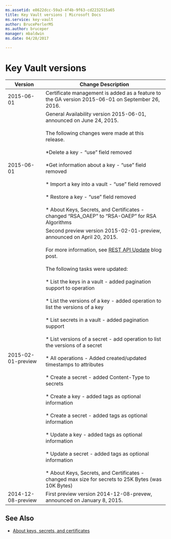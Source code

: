 ```yaml
---
ms.assetid: e8622dcc-59a3-4f4b-9f63-cd2232515a65
title: Key Vault versions | Microsoft Docs
ms.service: key-vault
author: BrucePerlerMS
ms.author: bruceper
manager: mbaldwin
ms.date: 04/28/2017

---
```

# Key Vault versions
|Version|Change Description|  
|-------------|------------------------|  
|2015-06-01|Certificate management is added as a feature to the GA version 2015-06-01 on September 26, 2016.|  
|2015-06-01|General Availability version 2015-06-01, announced on June 24, 2015. <br /><br /> The following changes were made at this release. <br /><br /> \*Delete a key - “use” field removed <br /><br /> \*Get information about a key - “use” field removed<br /><br /> \*                                                    Import a key into a vault - “use” field removed<br /><br /> \*                                                    Restore a key - “use” field removed<br /><br /> \*                                                    About Keys, Secrets, and Certificates - changed “RSA_OAEP” to “RSA-OAEP” for RSA Algorithms|  
|2015-02-01-preview|Second preview version 2015-02-01-preview, announced on April 20, 2015.<br /><br /> For more information, see                              [REST API Update](http://blogs.technet.com/b/kv/archive/2015/04/20/empty-3.aspx) blog post.<br /><br /> The following tasks were updated:<br /><br /> \*                                                    List the keys in a vault - added pagination support to operation<br /><br /> \*                                                    List the versions of a key - added operation to list the versions of a key<br /><br /> \*                                                    List secrets in a vault - added pagination support<br /><br /> \*                                                    List versions of a secret - add operation to list the versions of a secret<br /><br /> \* All operations - Added created/updated timestamps to attributes<br /><br /> \*                                                    Create a secret - added Content-Type to secrets<br /><br /> \*                                                    Create a key - added tags as optional information<br /><br /> \*                                                    Create a secret - added tags as optional information<br /><br /> \*                                                    Update a key - added tags as optional information<br /><br /> \*                                                    Update a secret - added tags as optional information<br /><br /> \*                                                    About Keys, Secrets, and Certificates - changed max size for secrets to 25K Bytes (was 10K Bytes)|  
|2014-12-08-preview|First preview version 2014-12-08-prevew, announced on January 8, 2015.|
## See Also
- [About keys, secrets, and certificates](about-keys--secrets-and-certificates.md)
